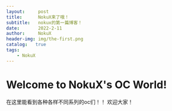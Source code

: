 ```yaml
---
layout:     post
title:      NokuX来了哦！
subtitle:   nokux的第一篇博客！
date:       2022-2-11
author:     NokuX
header-img: img/the-first.png
catalog:   true
tags:
    - NokuX
---
```

# Welcome to NokuX's OC World!
在这里能看到各种各样不同系列的oc们！！
欢迎大家！
